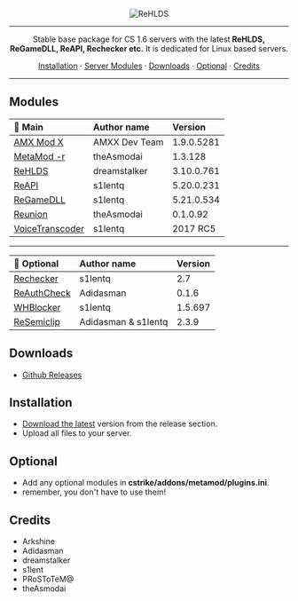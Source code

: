 <p align="center">
	<img align="center" src="https://user-images.githubusercontent.com/5860435/111066129-040e5e00-84f0-11eb-9e1f-7a7e8611da2b.png" alt="ReHLDS"/>
  </a>
</p>

---

<p align="center">Stable base package for CS 1.6 servers with the latest<b> ReHLDS, ReGameDLL, ReAPI, Rechecker etc.</b>
  It is dedicated for Linux based servers.</p>

<p align="center">
  <a href="#installation">Installation</a> ·
  <a href="#modules">Server Modules</a> ·
  <a href="#downloads">Downloads</a> ·
  <a href="#optional">Optional</a> ·
  <a href="#credits">Credits</a>
</p>

---

## Modules


| 📁 Main                                                                  | Author name            | Version     |
|:-----------------------------------------------                                   |:----------------------|:-------------|
| [AMX Mod X](https://www.amxmodx.org/amxxdrop/1.9/)                                | AMXX Dev Team         | 1.9.0.5281   |
| [MetaMod -r](https://github.com/theAsmodai/metamod-r)                             | theAsmodai            | 1.3.128      |
| [ReHLDS](https://github.com/dreamstalker/rehlds/)                                 | dreamstalker          | 3.10.0.761   |
| [ReAPI](https://github.com/s1lentq/reapi)      								                    | s1lentq               | 5.20.0.231   |
| [ReGameDLL](https://github.com/s1lentq/ReGameDLL_CS)                              | s1lentq               | 5.21.0.534   |
| [Reunion](https://cs.rin.ru/forum/viewtopic.php?f=29&t=69235)                     | theAsmodai            | 0.1.0.92     |
| [VoiceTranscoder](https://www.dedicated-server.ru/vbb/showthread.php?t=26550)     | s1lentq               | 2017 RC5     |

---

| 📂 Optional                                                              | Author name            | Version     |
|:-----------------------------------------------                                   |:----------------------|:-------------|
| [Rechecker](https://dev-cs.ru/resources/72/download)                              | s1lentq               | 2.7          |
| [ReAuthCheck](https://dev-cs.ru/resources/63/download)                            | Adidasman             | 0.1.6        |
| [WHBlocker](https://dev-cs.ru/resources/76/download)                              | s1lentq               | 1.5.697      |
| [ReSemiclip](https://dev-cs.ru/resources/71/download)                             | Adidasman & s1lentq   | 2.3.9        |


## Downloads
- [Github Releases](https://github.com/PawelCode/BasePack/releases/latest)

## Installation

- [Download the latest](https://github.com/PawelCode/BasePack/releases/latest) version from the release section.
- Upload all files to your server.

## Optional

- Add any optional modules in<b> cstrike/addons/metamod/plugins.ini</b>.
- remember, you don't have to use them!

## Credits
- Arkshine
- Adidasman
- dreamstalker
- s1lent
- PRoSToTeM@
- theAsmodai